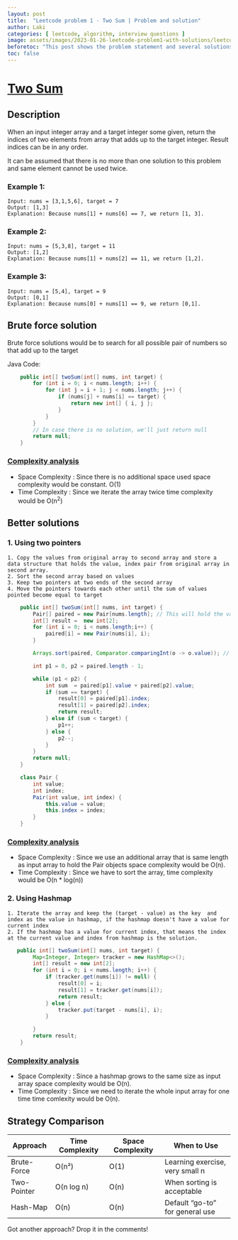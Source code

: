 ```yaml
---
layout: post
title:  "Leetcode problem 1 - Two Sum | Problem and solution"
author: Laki
categories: [ leetcode, algorithm, interview questions ]
image: assets/images/2023-01-26-leetcode-problem1-with-solutions/leetcode_meme1.png
beforetoc: "This post shows the problem statement and several solutions for leetcode two sum problem"
toc: false
---
```


# [Two Sum](https://leetcode.com/problems/two-sum/)

## Description

When an input integer array and a target integer some given, return the indices of two elements from array that adds up to the target integer. Result indices can be in any order.

It can be assumed that there is no more than one solution to this problem and same element cannot be used twice.

### Example 1:
``` 
Input: nums = [3,1,5,6], target = 7
Output: [1,3]
Explanation: Because nums[1] + nums[6] == 7, we return [1, 3].
```
### Example 2:
```
Input: nums = [5,3,8], target = 11
Output: [1,2]
Explanation: Because nums[1] + nums[2] == 11, we return [1,2].
```
### Example 3:
```
Input: nums = [5,4], target = 9
Output: [0,1]
Explanation: Because nums[0] + nums[1] == 9, we return [0,1].
```

## Brute force solution 

Brute force solutions would be to search for all possible pair of numbers so that add up to the target

Java Code: 
``` java
    public int[] twoSum(int[] nums, int target) {
        for (int i = 0; i < nums.length; i++) {
            for (int j = i + 1; j < nums.length; j++) {
                if (nums[j] + nums[i] == target) {
                    return new int[] { i, j };
                }
            }
        }
        // In case there is no solution, we'll just return null
        return null;
    }
```


### <ins> Complexity analysis </ins>

* Space Complexity : Since there is no additional space used space complexity would be constant. O(1)
* Time Complexity : Since we iterate the array twice time complexity would be O(n<sup>2</sup>)

## Better solutions

### 1. Using two pointers
    
    1. Copy the values from original array to second array and store a data structure that holds the value, index pair from original array in second array.
    2. Sort the second array based on values
    3. Keep two pointers at two ends of the second array
    4. Move the pointers towards each other until the sum of values pointed become equal to target

``` java
    public int[] twoSum(int[] nums, int target) {
        Pair[] paired = new Pair[nums.length]; // This will hold the value and index pair of input array
        int[] result =  new int[2];
        for (int i = 0; i < nums.length;i++) {
            paired[i] = new Pair(nums[i], i);
        }

        Arrays.sort(paired, Comparator.comparingInt(o -> o.value)); // Sort the array based on value

        int p1 = 0, p2 = paired.length - 1;

        while (p1 < p2) {
            int sum  = paired[p1].value + paired[p2].value;
            if (sum == target) {
                result[0] = paired[p1].index;
                result[1] = paired[p2].index;
                return result;
            } else if (sum < target) {
                p1++;
            } else {
                p2--;
            }
        }
        return null;
    }

    class Pair {
        int value;
        int index;
        Pair(int value, int index) {
            this.value = value;
            this.index = index;
        }
    }
```
### <ins> Complexity analysis </ins>

* Space Complexity : Since we use an additional array that is same length as input array to hold the Pair objects space complexity would be O(n).
* Time Complexity : Since we have to sort the array, time complexity would be O(n * log(n))

### 2. Using Hashmap
    1. Iterate the array and keep the (target - value) as the key  and index as the value in hashmap, if the hashmap doesn't have a value for current index
    2. If the hashmap has a value for current index, that means the index at the current value and index from hashmap is the solution.

``` java
   public int[] twoSum(int[] nums, int target) {
        Map<Integer, Integer> tracker = new HashMap<>();
        int[] result = new int[2];
        for (int i = 0; i < nums.length; i++) {
            if (tracker.get(nums[i]) != null) {
                result[0] = i;
                result[1] = tracker.get(nums[i]);
                return result;
            } else {
                tracker.put(target - nums[i], i);
            }

        }
        return result;
    }
```
### <ins> Complexity analysis </ins>

* Space Complexity : Since a hashmap grows to the same size as input array space complexity would be O(n).
* Time Complexity : Since we need to iterate the whole input array for one time time comlexity would be O(n).


## Strategy Comparison

| Approach    | Time Complexity | Space Complexity | When to Use                     |
|-------------|------------------|-------------------|----------------------------------|
| Brute-Force | O(n²)            | O(1)              | Learning exercise, very small n |
| Two-Pointer | O(n log n)       | O(n)              | When sorting is acceptable      |
| Hash-Map    | O(n)             | O(n)              | Default “go-to” for general use |

Got another approach? Drop it in the comments!
